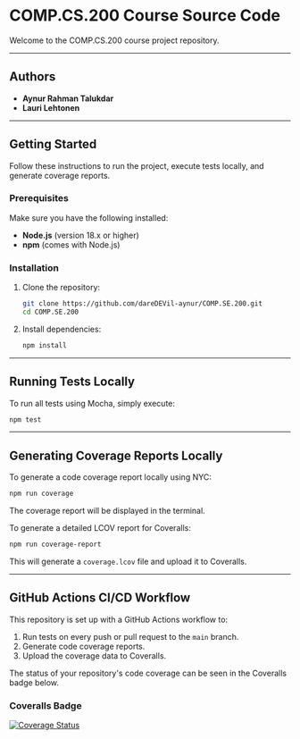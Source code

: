 # COMP.CS.200 Course Source Code

Welcome to the COMP.CS.200 course project repository.

---

## Authors
- **Aynur Rahman Talukdar**
- **Lauri Lehtonen**

---

## Getting Started

Follow these instructions to run the project, execute tests locally, and generate coverage reports.

### Prerequisites

Make sure you have the following installed:
- **Node.js** (version 18.x or higher)
- **npm** (comes with Node.js)

### Installation

1. Clone the repository:
   ```bash
   git clone https://github.com/dareDEVil-aynur/COMP.SE.200.git
   cd COMP.SE.200
   ```

2. Install dependencies:
   ```bash
   npm install
   ```

---

## Running Tests Locally

To run all tests using Mocha, simply execute:
```bash
npm test
```

---

## Generating Coverage Reports Locally

To generate a code coverage report locally using NYC:
```bash
npm run coverage
```

The coverage report will be displayed in the terminal.

To generate a detailed LCOV report for Coveralls:
```bash
npm run coverage-report
```

This will generate a `coverage.lcov` file and upload it to Coveralls.

---

## GitHub Actions CI/CD Workflow

This repository is set up with a GitHub Actions workflow to:
1. Run tests on every push or pull request to the `main` branch.
2. Generate code coverage reports.
3. Upload the coverage data to Coveralls.

The status of your repository's code coverage can be seen in the Coveralls badge below.

### Coveralls Badge
[![Coverage Status](https://coveralls.io/repos/github/dareDEVil-aynur/COMP.SE.200/badge.svg?branch=main)](https://coveralls.io/github/dareDEVil-aynur/COMP.SE.200?branch=main&kill_cache=1)

